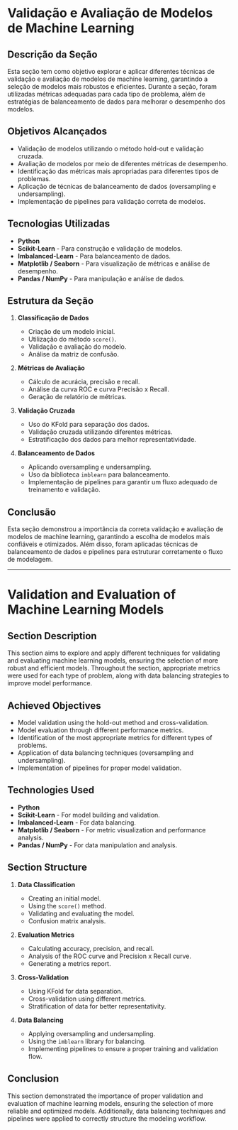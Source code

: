 # Validação e Avaliação de Modelos de Machine Learning

## Descrição da Seção
Esta seção tem como objetivo explorar e aplicar diferentes técnicas de validação e avaliação de modelos de machine learning, garantindo a seleção de modelos mais robustos e eficientes. Durante a seção, foram utilizadas métricas adequadas para cada tipo de problema, além de estratégias de balanceamento de dados para melhorar o desempenho dos modelos.

## Objetivos Alcançados
- Validação de modelos utilizando o método hold-out e validação cruzada.
- Avaliação de modelos por meio de diferentes métricas de desempenho.
- Identificação das métricas mais apropriadas para diferentes tipos de problemas.
- Aplicação de técnicas de balanceamento de dados (oversampling e undersampling).
- Implementação de pipelines para validação correta de modelos.

## Tecnologias Utilizadas
- **Python**
- **Scikit-Learn** - Para construção e validação de modelos.
- **Imbalanced-Learn** - Para balanceamento de dados.
- **Matplotlib / Seaborn** - Para visualização de métricas e análise de desempenho.
- **Pandas / NumPy** - Para manipulação e análise de dados.

## Estrutura da Seção
1. **Classificação de Dados**
   - Criação de um modelo inicial.
   - Utilização do método `score()`.
   - Validação e avaliação do modelo.
   - Análise da matriz de confusão.
   
2. **Métricas de Avaliação**
   - Cálculo de acurácia, precisão e recall.
   - Análise da curva ROC e curva Precisão x Recall.
   - Geração de relatório de métricas.
   
3. **Validação Cruzada**
   - Uso do KFold para separação dos dados.
   - Validação cruzada utilizando diferentes métricas.
   - Estratificação dos dados para melhor representatividade.
   
4. **Balanceamento de Dados**
   - Aplicando oversampling e undersampling.
   - Uso da biblioteca `imblearn` para balanceamento.
   - Implementação de pipelines para garantir um fluxo adequado de treinamento e validação.

## Conclusão
Esta seção demonstrou a importância da correta validação e avaliação de modelos de machine learning, garantindo a escolha de modelos mais confiáveis e otimizados. Além disso, foram aplicadas técnicas de balanceamento de dados e pipelines para estruturar corretamente o fluxo de modelagem.

---

# Validation and Evaluation of Machine Learning Models

## Section Description
This section aims to explore and apply different techniques for validating and evaluating machine learning models, ensuring the selection of more robust and efficient models. Throughout the section, appropriate metrics were used for each type of problem, along with data balancing strategies to improve model performance.

## Achieved Objectives
- Model validation using the hold-out method and cross-validation.
- Model evaluation through different performance metrics.
- Identification of the most appropriate metrics for different types of problems.
- Application of data balancing techniques (oversampling and undersampling).
- Implementation of pipelines for proper model validation.

## Technologies Used
- **Python**
- **Scikit-Learn** - For model building and validation.
- **Imbalanced-Learn** - For data balancing.
- **Matplotlib / Seaborn** - For metric visualization and performance analysis.
- **Pandas / NumPy** - For data manipulation and analysis.

## Section Structure
1. **Data Classification**
   - Creating an initial model.
   - Using the `score()` method.
   - Validating and evaluating the model.
   - Confusion matrix analysis.
   
2. **Evaluation Metrics**
   - Calculating accuracy, precision, and recall.
   - Analysis of the ROC curve and Precision x Recall curve.
   - Generating a metrics report.
   
3. **Cross-Validation**
   - Using KFold for data separation.
   - Cross-validation using different metrics.
   - Stratification of data for better representativity.
   
4. **Data Balancing**
   - Applying oversampling and undersampling.
   - Using the `imblearn` library for balancing.
   - Implementing pipelines to ensure a proper training and validation flow.

## Conclusion
This section demonstrated the importance of proper validation and evaluation of machine learning models, ensuring the selection of more reliable and optimized models. Additionally, data balancing techniques and pipelines were applied to correctly structure the modeling workflow.